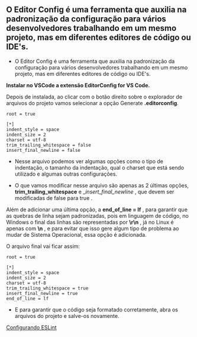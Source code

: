 ## O Editor Config é uma ferramenta que auxilia na padronização da configuração para vários desenvolvedores trabalhando em um mesmo projeto, mas em diferentes editores de código ou IDE's.

- O Editor Config é uma ferramenta que auxilia na padronização da configuração para vários desenvolvedores trabalhando em um mesmo projeto, mas em diferentes editores de código ou IDE's.

__Instalar no VSCode a extensão EditorConfig for VS Code.__

Depois de instalada, ao clicar com o botão direito sobre o explorador de arquivos do projeto vamos selecionar a opção Generate __.editorconfig__.
```
root = true

[*]
indent_style = space
indent_size = 2
charset = utf-8
trim_trailing_whitespace = false
insert_final_newline = false
```

- Nesse arquivo podemos ver algumas opções como o tipo de indentação, o tamanho da indentação, qual o charset que está sendo utilizado e algumas outras configurações.

- O que vamos modificar nesse arquivo são apenas as 2 últimas opções, __trim_trailing_whitespace__ e __insert_final_newline_ , que devem ser modificadas de false para true .

Além de adicionar uma última opção, a __end_of_line = lf__ , para garantir que as quebras de linha sejam padronizadas, pois em linguagem de código, no Windows o final das linhas são representadas por __\r\n__ , já no Linux é apenas com __\n__ , e para evitar que isso gere algum tipo de problema ao mudar de Sistema Operacional, essa opção é adicionada.

O arquivo final vai ficar assim:
```
root = true

[*]
indent_style = space
indent_size = 2
charset = utf-8
trim_trailing_whitespace = true
insert_final_newline = true
end_of_line = lf
```

- E para garantir que o código seja formatado corretamente, abra os arquivos do projeto e salve-os novamente.

[Configurando ESLint](ESLint.md)